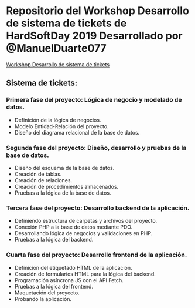 # Repositorio del Workshop Desarrollo de sistema de tickets de HardSoftDay 2019 Desarrollado por @ManuelDuarte077


[Workshop Desarrollo de sistema de tickets]()

## Sistema de tickets:

### Primera fase del proyecto: Lógica de negocio y modelado de datos.

* Definición de la lógica de negocios.
* Modelo Entidad-Relación del proyecto.
* Diseño del diagrama relacional de la base de datos.

### Segunda fase del proyecto: Diseño, desarrollo y pruebas de la base de datos.

* Diseño del esquema de la base de datos.
* Creación de tablas.
* Creación de relaciones.
* Creación de procedimientos almacenados.
* Pruebas a la lógica de la base de datos.

### Tercera fase del proyecto: Desarrollo backend de la aplicación.

* Definiendo estructura de carpetas y archivos del proyecto.
* Conexión PHP a la base de datos mediante PDO.
* Desarrollando lógica de negocios y validaciones en PHP.
* Pruebas a la lógica del backend.

### Cuarta fase del proyecto: Desarrollo frontend de la aplicación.

* Definición del etiquetado HTML de la aplicación.
* Creación de formularios HTML para la lógica del backend.
* Programación asíncrona JS con el API Fetch.
* Pruebas a la lógica del frontend.
* Maquetación del proyecto.
* Probando la aplicación.

